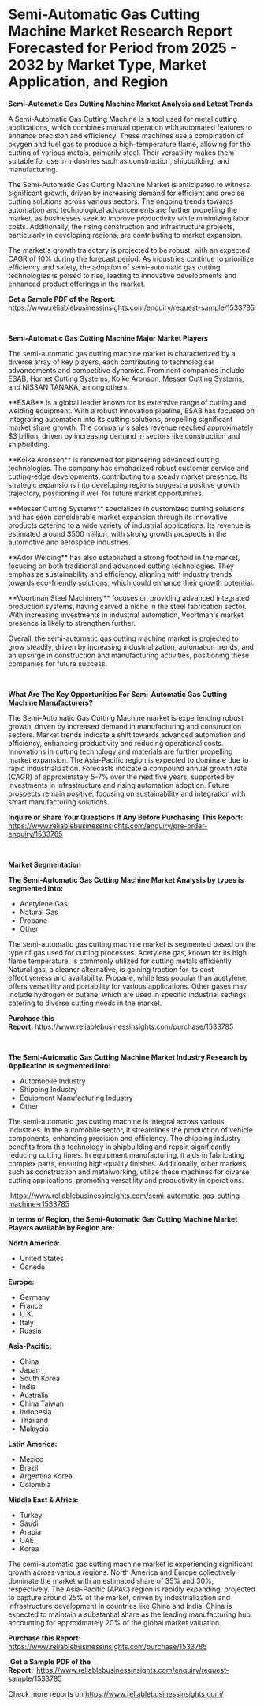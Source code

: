 <p><h1>Semi-Automatic Gas Cutting Machine Market Research Report Forecasted for Period from 2025 -  2032 by Market Type, Market Application, and Region</h1></p><p><strong>Semi-Automatic Gas Cutting Machine Market Analysis and Latest Trends</strong></p>
<p><p>A Semi-Automatic Gas Cutting Machine is a tool used for metal cutting applications, which combines manual operation with automated features to enhance precision and efficiency. These machines use a combination of oxygen and fuel gas to produce a high-temperature flame, allowing for the cutting of various metals, primarily steel. Their versatility makes them suitable for use in industries such as construction, shipbuilding, and manufacturing.</p><p>The Semi-Automatic Gas Cutting Machine Market is anticipated to witness significant growth, driven by increasing demand for efficient and precise cutting solutions across various sectors. The ongoing trends towards automation and technological advancements are further propelling the market, as businesses seek to improve productivity while minimizing labor costs. Additionally, the rising construction and infrastructure projects, particularly in developing regions, are contributing to market expansion.</p><p>The market's growth trajectory is projected to be robust, with an expected CAGR of 10% during the forecast period. As industries continue to prioritize efficiency and safety, the adoption of semi-automatic gas cutting technologies is poised to rise, leading to innovative developments and enhanced product offerings in the market.</p></p>
<p><strong>Get a Sample PDF of the Report:&nbsp;</strong> <a href="https://www.reliablebusinessinsights.com/enquiry/request-sample/1533785?utm_campaign=75&utm_medium=2&utm_source=Github&utm_content=ia&utm_term=27022025&utm_id=semi-automatic-gas-cutting-machine">https://www.reliablebusinessinsights.com/enquiry/request-sample/1533785</a></p>
<p>&nbsp;</p>
<p><strong>Semi-Automatic Gas Cutting Machine Major Market Players</strong></p>
<p><p>The semi-automatic gas cutting machine market is characterized by a diverse array of key players, each contributing to technological advancements and competitive dynamics. Prominent companies include ESAB, Hornet Cutting Systems, Koike Aronson, Messer Cutting Systems, and NISSAN TANAKA, among others.</p><p>**ESAB** is a global leader known for its extensive range of cutting and welding equipment. With a robust innovation pipeline, ESAB has focused on integrating automation into its cutting solutions, propelling significant market share growth. The company's sales revenue reached approximately $3 billion, driven by increasing demand in sectors like construction and shipbuilding.</p><p>**Koike Aronson** is renowned for pioneering advanced cutting technologies. The company has emphasized robust customer service and cutting-edge developments, contributing to a steady market presence. Its strategic expansions into developing regions suggest a positive growth trajectory, positioning it well for future market opportunities.</p><p>**Messer Cutting Systems** specializes in customized cutting solutions and has seen considerable market expansion through its innovative products catering to a wide variety of industrial applications. Its revenue is estimated around $500 million, with strong growth prospects in the automotive and aerospace industries.</p><p>**Ador Welding** has also established a strong foothold in the market, focusing on both traditional and advanced cutting technologies. They emphasize sustainability and efficiency, aligning with industry trends towards eco-friendly solutions, which could enhance their growth potential.</p><p>**Voortman Steel Machinery** focuses on providing advanced integrated production systems, having carved a niche in the steel fabrication sector. With increasing investments in industrial automation, Voortman's market presence is likely to strengthen further.</p><p>Overall, the semi-automatic gas cutting machine market is projected to grow steadily, driven by increasing industrialization, automation trends, and an upsurge in construction and manufacturing activities, positioning these companies for future success.</p></p>
<p>&nbsp;</p>
<p><strong>What Are The Key Opportunities For Semi-Automatic Gas Cutting Machine Manufacturers?</strong></p>
<p><p>The Semi-Automatic Gas Cutting Machine market is experiencing robust growth, driven by increased demand in manufacturing and construction sectors. Market trends indicate a shift towards advanced automation and efficiency, enhancing productivity and reducing operational costs. Innovations in cutting technology and materials are further propelling market expansion. The Asia-Pacific region is expected to dominate due to rapid industrialization. Forecasts indicate a compound annual growth rate (CAGR) of approximately 5-7% over the next five years, supported by investments in infrastructure and rising automation adoption. Future prospects remain positive, focusing on sustainability and integration with smart manufacturing solutions.</p></p>
<p><strong>Inquire or Share Your Questions If Any Before Purchasing This Report:</strong> <a href="https://www.reliablebusinessinsights.com/enquiry/pre-order-enquiry/1533785?utm_campaign=75&utm_medium=2&utm_source=Github&utm_content=ia&utm_term=27022025&utm_id=semi-automatic-gas-cutting-machine">https://www.reliablebusinessinsights.com/enquiry/pre-order-enquiry/1533785</a></p>
<p>&nbsp;</p>
<p><strong>Market Segmentation</strong></p>
<p><strong>The Semi-Automatic Gas Cutting Machine Market Analysis by types is segmented into:</strong></p>
<p><ul><li>Acetylene Gas</li><li>Natural Gas</li><li>Propane</li><li>Other</li></ul></p>
<p><p>The semi-automatic gas cutting machine market is segmented based on the type of gas used for cutting processes. Acetylene gas, known for its high flame temperature, is commonly utilized for cutting metals efficiently. Natural gas, a cleaner alternative, is gaining traction for its cost-effectiveness and availability. Propane, while less popular than acetylene, offers versatility and portability for various applications. Other gases may include hydrogen or butane, which are used in specific industrial settings, catering to diverse cutting needs in the market.</p></p>
<p><strong>Purchase this Report:&nbsp;</strong><a href="https://www.reliablebusinessinsights.com/purchase/1533785?utm_campaign=75&utm_medium=2&utm_source=Github&utm_content=ia&utm_term=27022025&utm_id=semi-automatic-gas-cutting-machine">https://www.reliablebusinessinsights.com/purchase/1533785</a></p>
<p>&nbsp;</p>
<p><strong>The Semi-Automatic Gas Cutting Machine Market Industry Research by Application is segmented into:</strong></p>
<p><ul><li>Automobile Industry</li><li>Shipping Industry</li><li>Equipment Manufacturing Industry</li><li>Other</li></ul></p>
<p><p>The semi-automatic gas cutting machine is integral across various industries. In the automobile sector, it streamlines the production of vehicle components, enhancing precision and efficiency. The shipping industry benefits from this technology in shipbuilding and repair, significantly reducing cutting times. In equipment manufacturing, it aids in fabricating complex parts, ensuring high-quality finishes. Additionally, other markets, such as construction and metalworking, utilize these machines for diverse cutting applications, promoting versatility and productivity in operations.</p></p>
<p><a href="https://www.reliablebusinessinsights.com/semi-automatic-gas-cutting-machine-r1533785?utm_campaign=75&utm_medium=2&utm_source=Github&utm_content=ia&utm_term=27022025&utm_id=semi-automatic-gas-cutting-machine">&nbsp;https://www.reliablebusinessinsights.com/semi-automatic-gas-cutting-machine-r1533785</a></p>
<p><strong>In terms of Region, the Semi-Automatic Gas Cutting Machine Market Players available by Region are:</strong></p>
<p>
    <p> <strong> North America: </strong>
        <ul>
            <li>United States</li>
            <li>Canada</li>
        </ul>
        </p> 
    <p> <strong> Europe: </strong>
        <ul>
            <li>Germany</li>
            <li>France</li>
            <li>U.K.</li>
            <li>Italy</li>
            <li>Russia</li>
        </ul>
        </p> 
    <p> <strong> Asia-Pacific: </strong>
        <ul>
            <li>China</li>
            <li>Japan</li>
            <li>South Korea</li>
            <li>India</li>
            <li>Australia</li>
            <li>China Taiwan</li>
            <li>Indonesia</li>
            <li>Thailand</li>
            <li>Malaysia</li>
        </ul>
        </p> 
    <p> <strong> Latin America: </strong>
        <ul>
            <li>Mexico</li>
            <li>Brazil</li>
            <li>Argentina Korea</li>
            <li>Colombia</li>
        </ul>
        </p> 
    <p> <strong> Middle East & Africa: </strong>
        <ul>
            <li>Turkey</li>
            <li>Saudi</li>
            <li>Arabia</li>
            <li>UAE</li>
            <li>Korea</li>
        </ul>
    </p>
    </p>
<p><p>The semi-automatic gas cutting machine market is experiencing significant growth across various regions. North America and Europe collectively dominate the market with an estimated share of 35% and 30%, respectively. The Asia-Pacific (APAC) region is rapidly expanding, projected to capture around 25% of the market, driven by industrialization and infrastructure development in countries like China and India. China is expected to maintain a substantial share as the leading manufacturing hub, accounting for approximately 20% of the global market valuation.</p></p>
<p><strong>Purchase this Report: </strong><a href="https://www.reliablebusinessinsights.com/purchase/1533785?utm_campaign=75&utm_medium=2&utm_source=Github&utm_content=ia&utm_term=27022025&utm_id=semi-automatic-gas-cutting-machine">https://www.reliablebusinessinsights.com/purchase/1533785</a></p>
<p>&nbsp;<strong>Get a Sample PDF of the Report:&nbsp;&nbsp;</strong><a href="https://www.reliablebusinessinsights.com/enquiry/request-sample/1533785?utm_campaign=75&utm_medium=2&utm_source=Github&utm_content=ia&utm_term=27022025&utm_id=semi-automatic-gas-cutting-machine">https://www.reliablebusinessinsights.com/enquiry/request-sample/1533785</a></p>
<p><strong></strong></p>
<p>Check more reports on <a href="https://www.reliablebusinessinsights.com/?utm_campaign=75&utm_medium=2&utm_source=Github&utm_content=ia&utm_term=27022025&utm_id=semi-automatic-gas-cutting-machine">https://www.reliablebusinessinsights.com/</a></p>